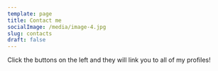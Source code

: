 ```yaml
---
template: page
title: Contact me
socialImage: /media/image-4.jpg
slug: contacts
draft: false
---
```

Click the buttons on the left and they will link you to all of my profiles!